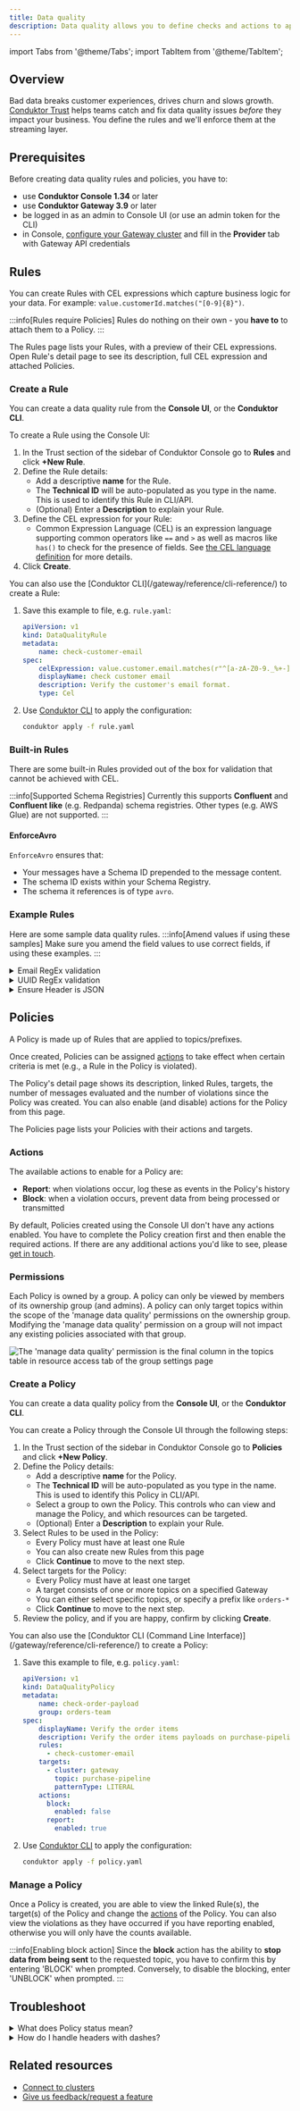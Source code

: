 ```yaml
---
title: Data quality
description: Data quality allows you to define checks and actions to apply on data produced into Kafka
---
```

import Tabs from '@theme/Tabs'; import TabItem from '@theme/TabItem';

## Overview

Bad data breaks customer experiences, drives churn and slows growth.
[Conduktor Trust](https://conduktor.io/trust) helps teams catch and fix data quality issues *before* they impact your business.
You define the rules and we'll enforce them at the streaming layer.

## Prerequisites

Before creating data quality rules and policies, you have to:

- use **Conduktor Console 1.34** or later
- use **Conduktor Gateway 3.9** or later
- be logged in as an admin to Console UI (or use an admin token for the CLI)
- in Console, [configure your Gateway cluster](/platform/navigation/settings/managing-clusters/) and fill in the **Provider** tab with Gateway API credentials

## Rules

You can create Rules with CEL expressions which capture business logic for your data. For example: `value.customerId.matches("[0-9]{8}")`.

:::info[Rules require Policies]
Rules do nothing on their own - you **have to** to attach them to a Policy.
:::

The Rules page lists your Rules, with a preview of their CEL expressions. Open Rule's detail page to see its description, full CEL expression and attached Policies.

### Create a Rule

You can create a data quality rule from the **Console UI**, or the **Conduktor CLI**.

<Tabs>
<TabItem value="ui" label="Console UI">
To create a Rule using the Console UI:

1. In the Trust section of the sidebar of Conduktor Console go to **Rules** and click **+New Rule**.
1. Define the Rule details:
   - Add a descriptive **name** for the Rule.
   - The **Technical ID** will be auto-populated as you type in the name. This is used to identify this Rule in CLI/API.
   - (Optional) Enter a **Description** to explain your Rule.
1. Define the CEL expression for your Rule:
   - Common Expression Language (CEL) is an expression language supporting common operators like `==` and `>` as well as macros like `has()` to check for the presence of fields. See [the CEL language definition](https://github.com/google/cel-spec/blob/master/doc/intro.md) for more details.
1. Click **Create**.
</TabItem>

<TabItem value="cli" label="Conduktor CLI">
You can also use the [Conduktor CLI](/gateway/reference/cli-reference/) to create a Rule:

1. Save this example to file, e.g. `rule.yaml`:

    ```yaml
    apiVersion: v1
    kind: DataQualityRule
    metadata:
        name: check-customer-email
    spec:
        celExpression: value.customer.email.matches(r"^[a-zA-Z0-9._%+-]+@[a-zA-Z0-9.-]+\.[a-zA-Z]{2,}$")
        displayName: check customer email
        description: Verify the customer's email format.
        type: Cel
    ```

2. Use [Conduktor CLI](/gateway/reference/cli-reference/) to apply the configuration:

    ```bash
    conduktor apply -f rule.yaml
    ```

</TabItem>
</Tabs>

### Built-in Rules

There are some built-in Rules provided out of the box for validation that cannot be achieved with CEL.

:::info[Supported Schema Registries]
Currently this supports **Confluent** and **Confluent like** (e.g. Redpanda) schema registries. Other types (e.g. AWS Glue) are not supported.
:::

#### EnforceAvro

`EnforceAvro` ensures that:

- Your messages have a Schema ID prepended to the message content.
- The schema ID exists within your Schema Registry.
- The schema it references is of type `avro`.

### Example Rules

Here are some sample data quality rules.
:::info[Amend values if using these samples]
Make sure you amend the field values to use correct fields, if using these examples.
:::

<details>
  <summary>Email RegEx validation</summary>
  <p>
    Your requirements may be different from this RegEx, as email validation via RegEx is complex!
    `value.customer.email.matches(r"^[a-zA-Z0-9._%+-]+@[a-zA-Z0-9.-]+\.[a-zA-Z]{2,}$")`
  </p>
</details>
<details>
  <summary>UUID RegEx validation</summary>
  <p>
  `value.customer.id.matches(r"^[0-9a-fA-F]{8}\b-[0-9a-fA-F]{4}\b-[0-9a-fA-F]{4}\b-[0-9a-fA-F]{4}\b-[0-9a-fA-F]{12}$")`
  </p>
</details>
<details>
  <summary>Ensure Header is JSON</summary>
  <p>
  `headers['Content-Type'] == 'application/json'`
  </p>
</details>

## Policies

A Policy is made up of Rules that are applied to topics/prefixes.

Once created, Policies can be assigned [actions](#actions) to take effect when certain criteria is met (e.g., a Rule in the Policy is violated).

The Policy's detail page shows its description, linked Rules, targets, the number of messages evaluated and the number of violations since the Policy was created. You can also enable (and disable) actions for the Policy from this page.

The Policies page lists your Policies with their actions and targets.

### Actions

The available actions to enable for a Policy are:

- **Report**: when violations occur, log these as events in the Policy's history
- **Block**: when a violation occurs, prevent data from being processed or transmitted

By default, Policies created using the Console UI don't have any actions enabled. You have to complete the Policy creation first and then enable the required actions. If there are any additional actions you'd like to see, please [get in touch](https://support.conduktor.io/hc/en-gb/requests/new?ticket_form_id=17438365654417).

### Permissions

Each Policy is owned by a group.
A policy can only be viewed by members of its ownership group (and admins).
A policy can only target topics within the scope of the 'manage data quality' permissions on the ownership group.
Modifying the 'manage data quality' permission on a group will not impact any existing policies associated with that group.

![The 'manage data quality' permission is the final column in the topics table in resource access tab of the group settings page](assets/topic-dq-manage-permission.png)

### Create a Policy

You can create a data quality policy from the **Console UI**, or the **Conduktor CLI**.

<Tabs>
<TabItem value="ui" label="Console UI">
You can create a Policy through the Console UI through the following steps:

1. In the Trust section of the sidebar in Conduktor Console go to **Policies** and click **+New Policy**.
1. Define the Policy details:
   - Add a descriptive **name** for the Policy.
   - The **Technical ID** will be auto-populated as you type in the name. This is used to identify this Policy in CLI/API.
   - Select a group to own the Policy. This controls who can view and manage the Policy, and which resources can be targeted.
   - (Optional) Enter a **Description** to explain your Rule.
1. Select Rules to be used in the Policy:
   - Every Policy must have at least one Rule
   - You can also create new Rules from this page
   - Click **Continue** to move to the next step.
1. Select targets for the Policy:
   - Every Policy must have at least one target
   - A target consists of one or more topics on a specified Gateway
   - You can either select specific topics, or specify a prefix like `orders-*`
   - Click **Continue** to move to the next step.
2. Review the policy, and if you are happy, confirm by clicking **Create**.
</TabItem>

<TabItem value="cli" label="Conduktor CLI">
You can also use the [Conduktor CLI (Command Line Interface)](/gateway/reference/cli-reference/) to create a Policy:

1. Save this example to file, e.g. `policy.yaml`:

    ```yaml
    apiVersion: v1
    kind: DataQualityPolicy
    metadata:
        name: check-order-payload
        group: orders-team
    spec:
        displayName: Verify the order items
        description: Verify the order items payloads on purchase-pipeline topic.
        rules:
          - check-customer-email
        targets:
          - cluster: gateway
            topic: purchase-pipeline
            patternType: LITERAL
        actions:
          block:
            enabled: false
          report:
            enabled: true
    ```

1. Use [Conduktor CLI](/gateway/reference/cli-reference/) to apply the configuration:

    ```bash
    conduktor apply -f policy.yaml
    ```

</TabItem>
</Tabs>

### Manage a Policy

Once a Policy is created, you are able to view the linked Rule(s), the target(s) of the Policy and change the [actions](#actions) of the Policy. You can also view the violations as they have occurred if you have reporting enabled, otherwise you will only have the counts available.

:::info[Enabling block action]
Since the **block** action has the ability to **stop data from being sent** to the requested topic, you have to confirm this by entering 'BLOCK' when prompted. Conversely, to disable the blocking, enter 'UNBLOCK' when prompted.
:::

## Troubleshoot

<details>
  <summary>What does Policy status mean?</summary>
  <p>
  This is the status of a data quality policy:
    - **Pending**: the configuration isn't deployed or refreshed yet
    - **Ready**: the configuration is up-to-date on Gateway
    - **Failed**: something unexpected happened during the deployment. Check that the connected Gateway is active.
  </p>
</details>
<details>
  <summary>How do I handle headers with dashes?</summary>
  <p>
  Use bracket notation instead of dot notation. For example, use the `headers['Content-Type']` format.
  </p>
</details>

## Related resources

- [Connect to clusters](/platform/navigation/settings/managing-clusters/)
- [Give us feedback/request a feature](https://conduktor.io/roadmap)
